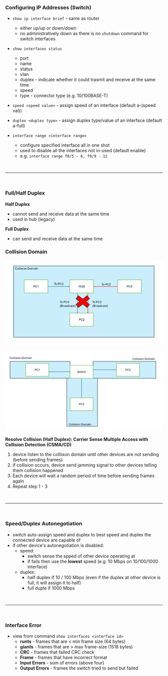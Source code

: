 ### Configuring IP Addresses (Switch)
- `show ip interface brief` - same as router 
    - either up/up or down/down
    - no administratively down as there is no `shutdown` command for switch interfaces

- `show interfaces status`
    - port
    - name
    - status 
    - vlan
    - duplex - indicate whether it could trasmit and receive at the same time
    - speed
    - type - connector type (e.g. 10/100BASE-T)

- `speed <speed value>` - assign speed of an interface (default a-(speed val))

- `duplex <duplex type>` - assign duplex type/value of an interface (default a-full)

- `interface range <interface range>`
    - configure specified interface all in one shot
    - used to disable all the interfaces not in-used (default enable)
    - e.g. `interface range f0/5 - 6, f0/9 - 12`

<br>
<hr>
<br>

### Full/Half Duplex
**Half Duplex**
- cannot send and receive data at the same time
- used in hub (legacy)

**Full Duplex**
- can send and receive data at the same time

### Collision Domain
![Hub Collision Domain](Image/image-12.png)

![Switch Collision Domain](Image/image-13.png)

**Resolve Collision (Half Duplex): Carrier Sense Multiple Access with Collision Detection (CSMA/CD)**
1. device listen to the colliison domain until other devices are not sending (before sending frames)
2. if collision occurs, device send jamming signal to other devices telling them collision happened
3. Each device will wait a random period of time before sending frames again
4. Repeat step 1 - 3

<br>
<hr>
<br>

### Speed/Duplex Autonegotiation
- switch auto-assign speed and duplex to best speed and duplex the connected device are capable of
- if other device's autonegotiation is disabled:
    - speed:
        - switch sense the spped of other device operating at
        - if fails then use the **lowest** speed (e.g. 10 Mbps on 10/100/1000 interface)
    - duplex:
        - half duplex if 10 / 100 Mbps (even if the duplex at other device is full, it will assign it to half)
        - full duple if 1000 Mbps

<br>
<hr>
<br>

### Interface Error
- view from command `show interfaces <interface id>`
    - **runts** - frames that are < min frame size (64 bytes)
    - **giants** - frames that are > max frame-size (1518 bytes)
    - **CRC** - frames that failed CRC check
    - **Frame** - frames that have incorrect format
    - **Input Errors** - sum of errors (above four)
    - **Output Errors** - frames the switch tried to send but failed